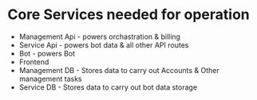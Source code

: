 # Core Services needed for operation
* Management Api - powers orchastration & billing
* Service Api - powers bot data & all other API routes
* Bot - powers Bot
* Frontend
* Management DB - Stores data to carry out Accounts & Other management tasks
* Service DB - Stores data to carry out bot data storage
